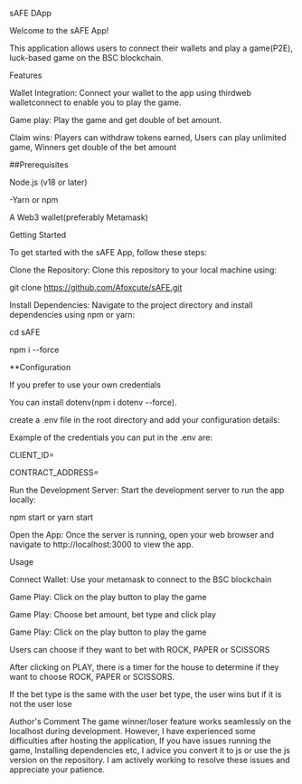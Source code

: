 sAFE DApp

Welcome to the sAFE App!

This application allows users to connect their wallets and play a game(P2E), luck-based game on the BSC blockchain.

Features

Wallet Integration: Connect your wallet to the app using thirdweb walletconnect to enable you to play the game.

Game play: Play the game and get double of bet amount.

Claim wins: Players can withdraw tokens earned, Users can play unlimited game, Winners get double of the bet amount

##Prerequisites

Node.js (v18 or later)

-Yarn or npm

A Web3 wallet(preferably Metamask)

Getting Started

To get started with the sAFE App, follow these steps:

Clone the Repository: Clone this repository to your local machine using:

git clone https://github.com/Afoxcute/sAFE.git

Install Dependencies: Navigate to the project directory and install dependencies using npm or yarn:

cd sAFE

npm i --force

**Configuration

If you prefer to use your own credentials

You can install dotenv(npm i dotenv --force).

create a .env file in the root directory and add your configuration details:

Example of the credentials you can put in the .env are:

CLIENT_ID=

CONTRACT_ADDRESS=

Run the Development Server: Start the development server to run the app locally:

npm start or yarn start

Open the App: Once the server is running, open your web browser and navigate to http://localhost:3000 to view the app.

Usage

Connect Wallet: Use your metamask to connect to the BSC blockchain

Game Play: Click on the play button to play the game

Game Play: Choose bet amount, bet type and click play

Game Play: Click on the play button to play the game

Users can choose if they want to bet with ROCK, PAPER or SCISSORS

After clicking on PLAY, there is a timer for the house to determine if they want to choose ROCK, PAPER or SCISSORS.

If the bet type is the same with the user bet type, the user wins but if it is not the user lose

Author's Comment The game winner/loser feature works seamlessly on the localhost during development. However, I have experienced some difficulties after hosting the application, If you have issues running the game, Installing dependencies etc, I advice you convert it to js or use the js version on the repository. I am actively working to resolve these issues and appreciate your patience.
